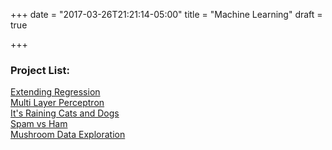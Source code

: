 +++
date = "2017-03-26T21:21:14-05:00"
title = "Machine Learning"
draft = true

+++
<h3>Project List:</h3>
<a href="ML/ExtendingRegression.html">Extending Regression</a></br>
<a href="ML/MultiLayerPerceptron.html">Multi Layer Perceptron</a></br>
<a href="ML/ItsRainingCatsAndDogs.html">It's Raining Cats and Dogs</a></br>
<a href="ML/SpamvsHam.html">Spam vs Ham</a></br>
<a href="ML/MushroomClassification.html">Mushroom Data Exploration</a></br>
